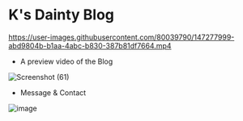 # K's Dainty Blog


https://user-images.githubusercontent.com/80039790/147277999-abd9804b-b1aa-4abc-b830-387b81df7664.mp4
- A preview video of the Blog

![Screenshot (61)](https://user-images.githubusercontent.com/80039790/147277922-7afae895-0c70-4e16-bcfa-481cf32ad5e6.png)

- Message & Contact

![image](https://user-images.githubusercontent.com/80039790/147417248-d8fde3b0-602c-4338-9b01-aab6463de4e8.png)

